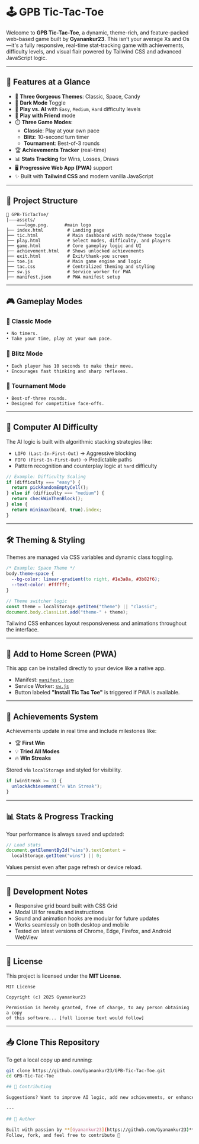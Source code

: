 # 🕹️ GPB Tic-Tac-Toe

Welcome to **GPB Tic-Tac-Toe**, a dynamic, theme-rich, and feature-packed web-based game built by **Gyanankur23**. This isn’t your average Xs and Os—it's a fully responsive, real-time stat-tracking game with achievements, difficulty levels, and visual flair powered by Tailwind CSS and advanced JavaScript logic.

---

## 🚀 Features at a Glance

- 🎨 **Three Gorgeous Themes**: Classic, Space, Candy
- 🌙 **Dark Mode** Toggle
- 🧠 **Play vs. AI** with `Easy`, `Medium`, `Hard` difficulty levels
- 🤝 **Play with Friend** mode
- ⏱️ **Three Game Modes**:
  - **Classic**: Play at your own pace
  - **Blitz**: 10-second turn timer
  - **Tournament**: Best-of-3 rounds
- 🏆 **Achievements Tracker** (real-time)
- 📊 **Stats Tracking** for Wins, Losses, Draws
- 🖥️ **Progressive Web App (PWA)** support
- ✨ Built with **Tailwind CSS** and modern vanilla JavaScript

---

## 📂 Project Structure

```
📁 GPB-TicTacToe/
|———assets/ 
    ———logo.png.      #main logo
├── index.html         # Landing page
├── tic.html           # Main dashboard with mode/theme toggle
├── play.html          # Select modes, difficulty, and players
├── game.html          # Core gameplay logic and UI
├── achievement.html   # Shows unlocked achievements
├── exit.html          # Exit/thank-you screen
├── toe.js             # Main game engine and logic
├── tac.css            # Centralized theming and styling
├── sw.js              # Service worker for PWA
├── manifest.json      # PWA manifest setup
```

---

## 🎮 Gameplay Modes

### 🔹 Classic Mode
```text
• No timers.
• Take your time, play at your own pace.
```

### 🔸 Blitz Mode
```text
• Each player has 10 seconds to make their move.
• Encourages fast thinking and sharp reflexes.
```

### 🏁 Tournament Mode
```text
• Best-of-three rounds.
• Designed for competitive face-offs.
```

---

## 🧠 Computer AI Difficulty

The AI logic is built with algorithmic stacking strategies like:

- `LIFO (Last-In-First-Out)` → Aggressive blocking
- `FIFO (First-In-First-Out)` → Predictable paths
- Pattern recognition and counterplay logic at `hard` difficulty

```js
// Example: Difficulty Scaling
if (difficulty === "easy") {
  return pickRandomEmptyCell();
} else if (difficulty === "medium") {
  return checkWinThenBlock();
} else {
  return minimax(board, true).index;
}
```

---

## 🛠️ Theming & Styling

Themes are managed via CSS variables and dynamic class toggling.

```css
/* Example: Space Theme */
body.theme-space {
  --bg-color: linear-gradient(to right, #1e3a8a, #3b82f6);
  --text-color: #ffffff;
}
```

```js
// Theme switcher logic
const theme = localStorage.getItem("theme") || "classic";
document.body.classList.add("theme-" + theme);
```

Tailwind CSS enhances layout responsiveness and animations throughout the interface.

---

## 📱 Add to Home Screen (PWA)

This app can be installed directly to your device like a native app.

- Manifest: [`manifest.json`](./manifest.json)
- Service Worker: [`sw.js`](./sw.js)
- Button labeled **"Install Tic Tac Toe"** is triggered if PWA is available.

---

## 🧩 Achievements System

Achievements update in real time and include milestones like:

- 🏆 **First Win**
- 💡 **Tried All Modes**
- 🔥 **Win Streaks**

Stored via `localStorage` and styled for visibility.

```js
if (winStreak >= 3) {
  unlockAchievement("🔥 Win Streak");
}
```

---

## 📊 Stats & Progress Tracking

Your performance is always saved and updated:

```js
// Load stats
document.getElementById("wins").textContent =
  localStorage.getItem("wins") || 0;
```

Values persist even after page refresh or device reload.

---

## 🧪 Development Notes

- Responsive grid board built with CSS Grid
- Modal UI for results and instructions
- Sound and animation hooks are modular for future updates
- Works seamlessly on both desktop and mobile
- Tested on latest versions of Chrome, Edge, Firefox, and Android WebView

---

## 📝 License

This project is licensed under the **MIT License**.

```
MIT License

Copyright (c) 2025 Gyanankur23

Permission is hereby granted, free of charge, to any person obtaining a copy
of this software... [full license text would follow]
```

---

## 📥 Clone This Repository

To get a local copy up and running:

```bash
git clone https://github.com/Gyanankur23/GPB-Tic-Tac-Toe.git
cd GPB-Tic-Tac-Toe

## 🙌 Contributing

Suggestions? Want to improve AI logic, add new achievements, or enhance UI? Pull requests and ideas are welcome!

---

## 👋 Author

Built with passion by **[Gyanankur23](https://github.com/Gyanankur23)**  
Follow, fork, and feel free to contribute 🚀
